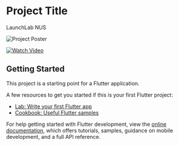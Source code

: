 # Project Title

LaunchLab NUS

![Project Poster](https://i.imgur.com/8z5nbSB.jpg)

[![Watch Video](https://i.imgur.com/PYaulFL.png)](https://drive.google.com/file/d/1h3fFIEVxrHjdUUjW0dtdNTJfQEeFRple/view?usp=drive_link)

## Getting Started

This project is a starting point for a Flutter application.

A few resources to get you started if this is your first Flutter project:

- [Lab: Write your first Flutter app](https://docs.flutter.dev/get-started/codelab)
- [Cookbook: Useful Flutter samples](https://docs.flutter.dev/cookbook)

For help getting started with Flutter development, view the
[online documentation](https://docs.flutter.dev/), which offers tutorials,
samples, guidance on mobile development, and a full API reference.
